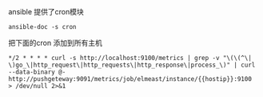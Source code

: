 ansible 提供了cron模块

```
ansible-doc -s cron
```

把下面的cron 添加到所有主机

```
*/2 * * * * curl -s http://localhost:9100/metrics | grep -v "\(\(^\| \)go_\|http_request\|http_requests\|http_response\|process_\)" | curl --data-binary @- http://pushgeteway:9091/metrics/job/elmeast/instance/{{hostip}}:9100  > /dev/null 2>&1
```

